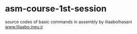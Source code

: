 # asm-course-1st-session
source codes of basic commands in assembly
by iliaabolhasani
www.Iliaabo.ineu.ir

